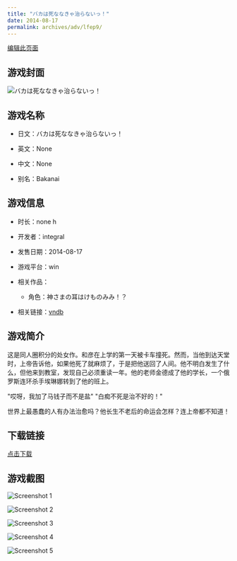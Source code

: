 ```yaml
---
title: "バカは死ななきゃ治らないっ！"
date: 2014-08-17
permalink: archives/adv/lfep9/
---
```

[编辑此页面](https://github.com/ACG-3/ADV3-source/blob/main/source/_posts/%E3%83%90%E3%82%AB%E3%81%AF%E6%AD%BB%E3%81%AA%E3%81%AA%E3%81%8D%E3%82%83%E6%B2%BB%E3%82%89%E3%81%AA%E3%81%84%E3%81%A3%EF%BC%81.md)

## 游戏封面

![バカは死ななきゃ治らないっ！](https://pan.timero.xyz/d/onedrive/img_lib_001/%E3%83%90%E3%82%AB%E3%81%AF%E6%AD%BB%E3%81%AA%E3%81%AA%E3%81%8D%E3%82%83%E6%B2%BB%E3%82%89%E3%81%AA%E3%81%84%E3%81%A3%EF%BC%81_cover.avif)


## 游戏名称

- 日文：バカは死ななきゃ治らないっ！
- 英文：None
- 中文：None

- 别名：Bakanai


## 游戏信息

- 时长：none h
- 开发者：integral
- 发售日期：2014-08-17
- 游戏平台：win
- 相关作品：
   - 角色：神さまの耳はけものみみ！？

- 相关链接：[vndb](https://vndb.org/v15093)


## 游戏简介

这是同人圈积分的处女作。和彦在上学的第一天被卡车撞死。然而，当他到达天堂时，上帝告诉他，如果他死了就麻烦了，于是把他送回了人间。他不明白发生了什么，但他来到教室，发现自己必须重读一年。他的老师金德成了他的学长，一个俄罗斯连环杀手埃琳娜转到了他的班上。

"哎呀，我加了马钱子而不是盐"
"白痴不死是治不好的！"

世界上最愚蠢的人有办法治愈吗？他长生不老后的命运会怎样？连上帝都不知道！




## 下载链接

[点击下载](https://pan.timero.xyz/onedrive/adv_lib_001/%E3%83%90%E3%82%AB%E3%81%AF%E6%AD%BB%E3%81%AA%E3%81%AA%E3%81%8D%E3%82%83%E6%B2%BB%E3%82%89%E3%81%AA%E3%81%84%E3%81%A3%EF%BC%81)


## 游戏截图


![Screenshot 1](https://pan.timero.xyz/d/onedrive/img_lib_001/%E3%83%90%E3%82%AB%E3%81%AF%E6%AD%BB%E3%81%AA%E3%81%AA%E3%81%8D%E3%82%83%E6%B2%BB%E3%82%89%E3%81%AA%E3%81%84%E3%81%A3%EF%BC%81_Screenshot_1.avif)

![Screenshot 2](https://pan.timero.xyz/d/onedrive/img_lib_001/%E3%83%90%E3%82%AB%E3%81%AF%E6%AD%BB%E3%81%AA%E3%81%AA%E3%81%8D%E3%82%83%E6%B2%BB%E3%82%89%E3%81%AA%E3%81%84%E3%81%A3%EF%BC%81_Screenshot_2.avif)

![Screenshot 3](https://pan.timero.xyz/d/onedrive/img_lib_001/%E3%83%90%E3%82%AB%E3%81%AF%E6%AD%BB%E3%81%AA%E3%81%AA%E3%81%8D%E3%82%83%E6%B2%BB%E3%82%89%E3%81%AA%E3%81%84%E3%81%A3%EF%BC%81_Screenshot_3.avif)

![Screenshot 4](https://pan.timero.xyz/d/onedrive/img_lib_001/%E3%83%90%E3%82%AB%E3%81%AF%E6%AD%BB%E3%81%AA%E3%81%AA%E3%81%8D%E3%82%83%E6%B2%BB%E3%82%89%E3%81%AA%E3%81%84%E3%81%A3%EF%BC%81_Screenshot_4.avif)

![Screenshot 5](https://pan.timero.xyz/d/onedrive/img_lib_001/%E3%83%90%E3%82%AB%E3%81%AF%E6%AD%BB%E3%81%AA%E3%81%AA%E3%81%8D%E3%82%83%E6%B2%BB%E3%82%89%E3%81%AA%E3%81%84%E3%81%A3%EF%BC%81_Screenshot_5.avif)

